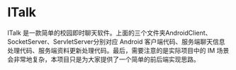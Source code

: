 # ITalk
ITalk 是一款简单的校园即时聊天软件。上面的三个文件夹AndroidClient、SocketServer、ServletServer分别对应 Android 客户端代码、服务端聊天信息处理代码、服务端资料更新处理代码。最后，需要注意的是实际项目中的 IM 场景会非常地复杂，本项目只是为大家提供了一个简单的前后端实现思路。
